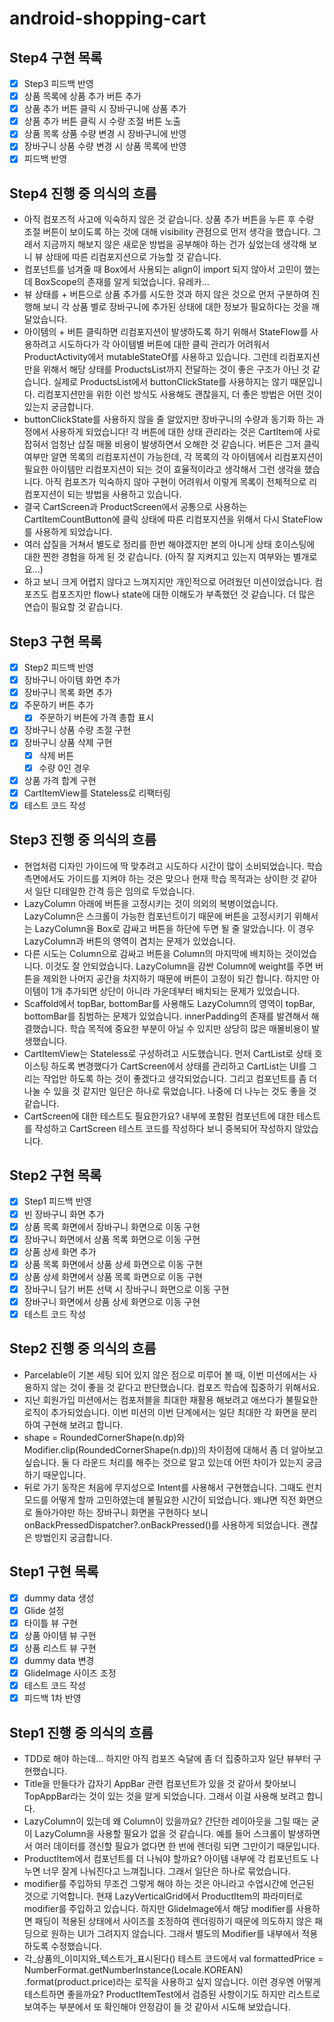 # android-shopping-cart

## Step4 구현 목록

- [x] Step3 피드백 반영
- [x] 상품 목록에 상품 추가 버튼 추가
- [x] 상품 추가 버튼 클릭 시 장바구니에 상품 추가
- [x] 상품 추가 버튼 클릭 시 수량 조절 버튼 노출
- [x] 상품 목록 상품 수량 변경 시 장바구니에 반영
- [x] 장바구니 상품 수량 변경 시 상품 목록에 반영
- [x] 피드백 반영

## Step4 진행 중 의식의 흐름

- 아직 컴포즈적 사고에 익숙하지 않은 것 같습니다. 상품 추가 버튼을 누른 후 수량 조절 버튼이 보이도록 하는 것에 대해 visibility 관점으로 먼저 생각을 했습니다.
  그래서 지금까지 해보지 않은 새로운 방법을 공부해야 하는 건가 싶었는데 생각해 보니 뷰 상태에 따른 리컴포지션으로 가능할 것 같습니다.
- 컴포넌트를 넘겨줄 때 Box에서 사용되는 align이 import 되지 않아서 고민이 했는데 BoxScope의 존재를 알게 되었습니다. 유레카...
- 뷰 상태를 + 버튼으로 상품 추가를 시도한 것과 하지 않은 것으로 먼저 구분하여 진행해 보니 각 상품 별로 장바구니에 추가된 상태에 대한 정보가 필요하다는 것을 깨달았습니다.
- 아이템의 + 버튼 클릭하면 리컴포지션이 발생하도록 하기 위해서 StateFlow를 사용하려고 시도하다가 각 아이템별 버튼에 대한 클릭 관리가 어려워서
  ProductActivity에서
  mutableStateOf를 사용하고 있습니다. 그런데 리컴포지션만을 위해서 해당 상태를 ProductsList까지 전달하는 것이 좋은 구조가 아닌 것 같습니다. 실제로
  ProductsList에서 buttonClickState를 사용하지는 않기 때문입니다. 리컴포지션만을 위한 이런 방식도 사용해도 괜찮을지, 더 좋은 방법은 어떤 것이 있는지
  궁금합니다.
- buttonClickState를 사용하지 않을 줄 알았지만 장바구니의 수량과 동기화 하는 과정에서 사용하게 되었습니다! 각 버튼에 대한 상태 관리라는 것은 CartItem에
  사로 잡혀서 엄청난 삽질 매몰 비용이 발생하면서 오해한 것 같습니다. 버튼은 그저 클릭 여부만 알면 목록의 리컴포지션이 가능한데, 각 목록의 각 아이템에서 리컴포지션이 필요한
  아이템만
  리컴포지션이 되는 것이 효율적이라고 생각해서 그런 생각을 했습니다. 아직 컴포즈가 익숙하지 않아 구현이 어려워서 이렇게 목록이 전체적으로 리컴포지션이 되는 방법을 사용하고
  있습니다.
- 결국 CartScreen과 ProductScreen에서 공통으로 사용하는 CartItemCountButton에 클릭 상태에 따른 리컴포지션을 위해서 다시 StateFlow를
  사용하게 되었습니다.
- 여러 삽질을 거쳐서 별도로 정리를 한번 해야겠지만 본의 아니게 상태 호이스팅에 대한 찐한 경험을 하게 된 것 같습니다. (아직 잘 지켜지고 있는지 여부와는 별개로요...)
- 하고 보니 크게 어렵지 않다고 느껴지지만 개인적으로 어려웠던 미션이었습니다. 컴포즈도 컴포즈지만 flow나 state에 대한 이해도가 부족했던 것 같습니다. 더 많은 연습이
  필요할 것 같습니다.

## Step3 구현 목록

- [x] Step2 피드백 반영
- [x] 장바구니 아이템 화면 추가
- [x] 장바구니 목록 화면 추가
- [x] 주문하기 버튼 추가
    - [x] 주문하기 버튼에 가격 총합 표시
- [x] 장바구니 상품 수량 조절 구현
- [x] 장바구니 상품 삭제 구현
    - [x] 삭제 버튼
    - [x] 수량 0인 경우
- [x] 상품 가격 합계 구현
- [x] CartItemView를 Stateless로 리팩터링
- [x] 테스트 코드 작성

## Step3 진행 중 의식의 흐름

- 현업처럼 디자인 가이드에 딱 맞추려고 시도하다 시간이 많이 소비되었습니다. 학습 측면에서도 가이드를 지켜야 하는 것은 맞으나 현재 학습 목적과는 상이한 것 같아서 일단 디테일한
  간격 등은 임의로 두었습니다.
- LazyColumn 아래에 버튼을 고정시키는 것이 의외의 복병이었습니다. LazyColumn은 스크롤이 가능한 컴포넌트이기 때문에 버튼을 고정시키기 위해서는
  LazyColumn을 Box로 감싸고 버튼을 하단에 두면 될 줄 알았습니다. 이 경우 LazyColumn과 버튼의 영역이 겹치는 문제가 있었습니다.
- 다른 시도는 Column으로 감싸고 버튼을 Column의 마지막에 배치하는 것이었습니다. 이것도 잘 안되었습니다. LazyColumn을 감싼 Column에 weight를 주면
  버튼을 제외한 나머지 공간을 차지하기 때문에 버튼이 고정이 되긴 합니다. 하지만 아이템이 1개 추가되면 상단이 아니라 가운데부터 배치되는 문제가 있었습니다.
- Scaffold에서 topBar, bottomBar를 사용해도 LazyColumn의 영역이 topBar, bottomBar를 침범하는 문제가 있었습니다.
  innerPadding의 존재를 발견해서 해결했습니다. 학습 목적에 중요한 부분이 아닐 수 있지만 상당히 많은 매몰비용이 발생했습니다.
- CartItemView는 Stateless로 구성하려고 시도했습니다. 먼저 CartList로 상태 호이스팅 하도록 변경했다가 CartScreen에서 상태를 관리하고
  CartList는 UI를 그리는 작업만 하도록 하는 것이 좋겠다고 생각되었습니다. 그리고 컴포넌트를 좀 더 나눌 수 있을 것 같지만 일단은 하나로 묶었습니다. 나중에 더 나누는
  것도 좋을 것 같습니다.
- CartScreen에 대한 테스트도 필요한가요? 내부에 포함된 컴포넌트에 대한 테스트를 작성하고 CartScreen 테스트 코드를 작성하다 보니 중복되어 작성하지 않았습니다.

## Step2 구현 목록

- [x] Step1 피드백 반영
- [x] 빈 장바구니 화면 추가
- [x] 상품 목록 화면에서 장바구니 화면으로 이동 구현
- [x] 장바구니 화면에서 상품 목록 화면으로 이동 구현
- [x] 상품 상세 화면 추가
- [x] 상품 목록 화면에서 상품 상세 화면으로 이동 구현
- [x] 상품 상세 화면에서 상품 목록 화면으로 이동 구현
- [x] 장바구니 담기 버튼 선택 시 장바구니 화면으로 이동 구현
- [x] 장바구니 화면에서 상품 상세 화면으로 이동 구현
- [x] 테스트 코드 작성

## Step2 진행 중 의식의 흐름

- Parcelable이 기본 세팅 되어 있지 않은 점으로 미루어 볼 때, 이번 미션에서는 사용하지 않는 것이 좋을 것 같다고 판단했습니다. 컴포즈 학습에 집중하기 위해서요.
- 지난 회원가입 미션에서는 컴포저블을 최대한 재활용 해보려고 애쓰다가 불필요한 로직이 추가되었습니다. 이번 미션의 이번 단계에서는 일단 최대한 각 화면을 분리하여 구현해 보려고
  합니다.
- shape = RoundedCornerShape(n.dp)와 Modifier.clip(RoundedCornerShape(n.dp))의 차이점에 대해서 좀 더 알아보고 싶습니다.
  둘 다 라운드 처리를 해주는 것으로 알고 있는데 어떤 차이가 있는지 궁금하기 때문입니다.
- 뒤로 가기 동작은 처음에 무지성으로 Intent를 사용해서 구현했습니다. 그때도 런치 모드를 어떻게 할까 고민하였는데 불필요한 시간이 되었습니다. 왜냐면 직전 화면으로
  돌아가야만 하는 장바구니 화면을 구현하다 보니 onBackPressedDispatcher?.onBackPressed()를 사용하게 되었습니다. 괜찮은 방법인지 궁금합니다.

## Step1 구현 목록

- [x] dummy data 생성
- [x] Glide 설정
- [x] 타이틀 뷰 구현
- [x] 상품 아이템 뷰 구현
- [x] 상품 리스트 뷰 구현
- [x] dummy data 변경
- [x] GlideImage 사이즈 조정
- [x] 테스트 코드 작성
- [x] 피드백 1차 반영

## Step1 진행 중 의식의 흐름

- TDD로 해야 하는데... 하지만 아직 컴포즈 숙달에 좀 더 집중하고자 일단 뷰부터 구현했습니다.
- Title을 만들다가 갑자기 AppBar 관련 컴포넌트가 있을 것 같아서 찾아보니 TopAppBar라는 것이 있는 것을 알게 되었습니다. 그래서 이걸 사용해 보려고 합니다.
- LazyColumn이 있는데 왜 Column이 있을까요? 간단한 레이아웃을 그릴 때는 굳이 LazyColumn을 사용할 필요가 없을 것 같습니다. 예를 들어 스크롤이 발생하면서
  여러 데이터를 갱신할 필요가 없다면 한 번에 렌더링 되면 그만이기 때문입니다.
- ProductItem에서 컴포넌트를 더 나눠야 할까요? 아이템 내부에 각 컴포넌트도 나누면 너무 잘게 나눠진다고 느껴집니다. 그래서 일단은 하나로 묶었습니다.
- modifier를 주입하되 무조건 그렇게 해야 하는 것은 아니라고 수업시간에 언근된 것으로 기억합니다. 현재 LazyVerticalGrid에서 ProductItem의
  파라미터로 modifier를 주입하고 있습니다. 하지만 GlideImage에서 해당 modifier를 사용하면 패딩이 적용된 상태에서 사이즈를 조정하여 렌더링하기 때문에
  의도하지 않은 패딩으로 원하는 UI가 그려지지 않습니다. 그래서 별도의 Modifier를 내부에서 적용하도록 수정했습니다.
- 각_상품의_이미지와_텍스트가_표시된다() 테스트 코드에서 val formattedPrice = NumberFormat.getNumberInstance(Locale.KOREAN)
  .format(product.price)라는 로직을 사용하고 싶지 않습니다. 이런 경우엔 어떻게 테스트하면 좋을까요? ProductItemTest에서 검증된 사항이기도 하지만
  리스트로 보여주는 부분에서 또 확인해야 안정감이 들 것 같아서 시도해 보았습니다.
